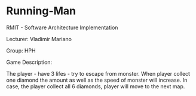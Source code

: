 # Running-Man
RMIT - Software Architecture Implementation 

Lecturer: Vladimir Mariano

Group: HPH


Game Description: 

The player - have 3 lifes - try to escape from monster. When player collect one diamond the amount as well as the speed of monster will increase. In case, the player collect all 6 diamonds, player will move to the next map. 
